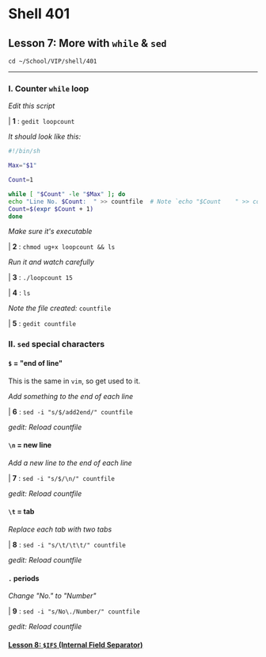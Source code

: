 # Shell 401
## Lesson 7: More with `while` & `sed`

`cd ~/School/VIP/shell/401`

___

### I. Counter `while` loop

*Edit this script*

| **1** : `gedit loopcount`

*It should look like this:*

```sh
#!/bin/sh

Max="$1"

Count=1

while [ "$Count" -le "$Max" ]; do
echo "Line No. $Count:	" >> countfile  # Note `echo "$Count	" >> countfile` contains a "tab" in the echo statement
Count=$(expr $Count + 1)
done
```

*Make sure it's executable*

| **2** : `chmod ug+x loopcount && ls`

*Run it and watch carefully*

| **3** : `./loopcount 15`

| **4** : `ls`

*Note the file created:* `countfile`

| **5** : `gedit countfile`

### II. `sed` special characters

#### `$` = "end of line"

This is the same in `vim`, so get used to it.

*Add something to the end of each line*

| **6** : `sed -i "s/$/add2end/" countfile`

*gedit: Reload countfile*

#### `\n` = new line

*Add a new line to the end of each line*

| **7** : `sed -i "s/$/\n/" countfile`

*gedit: Reload countfile*

#### `\t` = tab

*Replace each tab with two tabs*

| **8** : `sed -i "s/\t/\t\t/" countfile`

*gedit: Reload countfile*

#### `.` periods

*Change "No." to "Number"*

| **9** : `sed -i "s/No\./Number/" countfile`

*gedit: Reload countfile*

#### [Lesson 8: `$IFS` (Internal Field Separator)](https://github.com/inkVerb/vip/blob/master/401-shell/Lesson-08.md)
